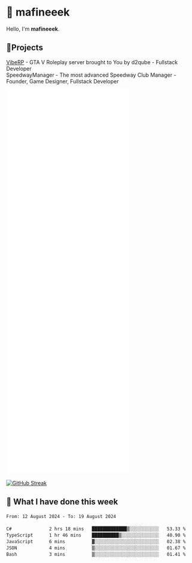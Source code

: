 # 👋 mafineeek
Hello, I'm **mafineeek**.

## 📝Projects

[VibeRP](https://v-rp.pl) - GTA V Roleplay server brought to You by d2qube - Fullstack Developer<br/>
SpeedwayManager - The most advanced Speedway Club Manager - Founder, Game Designer, Fullstack Developer


![](./github-metrics.svg)

[![GitHub Streak](https://streak-stats.demolab.com/?user=mafineeek)](https://git.io/streak-stats)

## 📰 What I have done this week
<!--START_SECTION:waka-->

```txt
From: 12 August 2024 - To: 19 August 2024

C#              2 hrs 18 mins   █████████████▒░░░░░░░░░░░   53.33 %
TypeScript      1 hr 46 mins    ██████████▒░░░░░░░░░░░░░░   40.90 %
JavaScript      6 mins          ▓░░░░░░░░░░░░░░░░░░░░░░░░   02.38 %
JSON            4 mins          ▒░░░░░░░░░░░░░░░░░░░░░░░░   01.67 %
Bash            3 mins          ▒░░░░░░░░░░░░░░░░░░░░░░░░   01.41 %
```

<!--END_SECTION:waka-->
